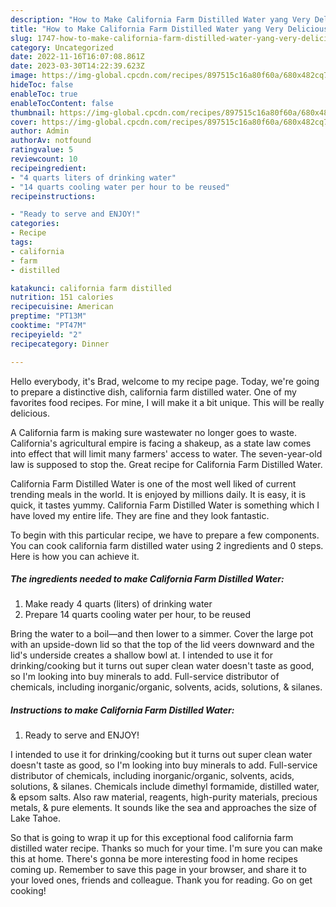 ```yaml
---
description: "How to Make California Farm Distilled Water yang Very Delicious"
title: "How to Make California Farm Distilled Water yang Very Delicious"
slug: 1747-how-to-make-california-farm-distilled-water-yang-very-delicious
category: Uncategorized
date: 2022-11-16T16:07:08.861Z
date: 2023-03-30T14:22:39.623Z
image: https://img-global.cpcdn.com/recipes/897515c16a80f60a/680x482cq70/california-farm-distilled-water-recipe-main-photo.jpg
hideToc: false
enableToc: true
enableTocContent: false
thumbnail: https://img-global.cpcdn.com/recipes/897515c16a80f60a/680x482cq70/california-farm-distilled-water-recipe-main-photo.jpg
cover: https://img-global.cpcdn.com/recipes/897515c16a80f60a/680x482cq70/california-farm-distilled-water-recipe-main-photo.jpg
author: Admin
authorAv: notfound
ratingvalue: 5
reviewcount: 10
recipeingredient:
- "4 quarts liters of drinking water"
- "14 quarts cooling water per hour to be reused"
recipeinstructions:

- "Ready to serve and ENJOY!"
categories:
- Recipe
tags:
- california
- farm
- distilled

katakunci: california farm distilled 
nutrition: 151 calories
recipecuisine: American
preptime: "PT13M"
cooktime: "PT47M"
recipeyield: "2"
recipecategory: Dinner

---
```



Hello everybody, it's Brad, welcome to my recipe page. Today, we're going to prepare a distinctive dish, california farm distilled water. One of my favorites food recipes. For mine, I will make it a bit unique. This will be really delicious.

A California farm is making sure wastewater no longer goes to waste. California&#39;s agricultural empire is facing a shakeup, as a state law comes into effect that will limit many farmers&#39; access to water. The seven-year-old law is supposed to stop the. Great recipe for California Farm Distilled Water.

California Farm Distilled Water is one of the most well liked of current trending meals in the world. It is enjoyed by millions daily. It is easy, it is quick, it tastes yummy. California Farm Distilled Water is something which I have loved my entire life. They are fine and they look fantastic.


To begin with this particular recipe, we have to prepare a few components. You can cook california farm distilled water using 2 ingredients and 0 steps. Here is how you can achieve it.

<!--inarticleads1-->

##### The ingredients needed to make California Farm Distilled Water:

1. Make ready 4 quarts (liters) of drinking water
1. Prepare 14 quarts cooling water per hour, to be reused


Bring the water to a boil—and then lower to a simmer. Cover the large pot with an upside-down lid so that the top of the lid veers downward and the lid&#39;s underside creates a shallow bowl at. I intended to use it for drinking/cooking but it turns out super clean water doesn&#39;t taste as good, so I&#39;m looking into buy minerals to add. Full-service distributor of chemicals, including inorganic/organic, solvents, acids, solutions, &amp; silanes. 

<!--inarticleads2-->

##### Instructions to make California Farm Distilled Water:


1. Ready to serve and ENJOY!

I intended to use it for drinking/cooking but it turns out super clean water doesn&#39;t taste as good, so I&#39;m looking into buy minerals to add. Full-service distributor of chemicals, including inorganic/organic, solvents, acids, solutions, &amp; silanes. Chemicals include dimethyl formamide, distilled water, &amp; epsom salts. Also raw material, reagents, high-purity materials, precious metals, &amp; pure elements. It sounds like the sea and approaches the size of Lake Tahoe. 

So that is going to wrap it up for this exceptional food california farm distilled water recipe. Thanks so much for your time. I'm sure you can make this at home. There's gonna be more interesting food in home recipes coming up. Remember to save this page in your browser, and share it to your loved ones, friends and colleague. Thank you for reading. Go on get cooking!
